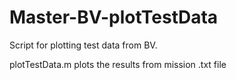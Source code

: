 # Master-BV-plotTestData
Script for plotting test data from BV.

plotTestData.m plots the results from mission .txt file
